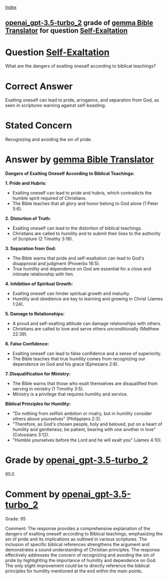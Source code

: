 
[Index](../../../../index.md)
## [openai_gpt-3.5-turbo_2](../../../grading_models/openai_gpt-3.5-turbo_2.md) grade of [gemma Bible Translator](../../../answering_models/gemma_Bible_Translator.md) for question [Self-Exaltation](../../../questions/Self-Exaltation.md)

# Question [Self-Exaltation](../../../questions/Self-Exaltation.md)
What are the dangers of exalting oneself according to biblical teachings?

# Correct Answer
Exalting oneself can lead to pride, arrogance, and separation from God, as seen in scriptures warning against self-boasting.

# Stated Concern
Recognizing and avoiding the sin of pride.

# Answer by [gemma Bible Translator](../../../answering_models/gemma_Bible_Translator.md)
**Dangers of Exalting Oneself According to Biblical Teachings:**

**1. Pride and Hubris:**

* Exalting oneself can lead to pride and hubris, which contradicts the humble spirit required of Christians.
* The Bible teaches that all glory and honor belong to God alone (1 Peter 5:6).

**2. Distortion of Truth:**

* Exalting oneself can lead to the distortion of biblical teachings.
* Christians are called to humility and to submit their lives to the authority of Scripture (2 Timothy 3:16).

**3. Separation from God:**

* The Bible warns that pride and self-exaltation can lead to God's disapproval and judgment (Proverbs 16:5).
* True humility and dependence on God are essential for a close and intimate relationship with him.

**4. Inhibition of Spiritual Growth:**

* Exalting oneself can hinder spiritual growth and maturity.
* Humility and obedience are key to learning and growing in Christ (James 1:24).

**5. Damage to Relationships:**

* A proud and self-exalting attitude can damage relationships with others.
* Christians are called to love and serve others unconditionally (Matthew 22:39).

**6. False Confidence:**

* Exalting oneself can lead to false confidence and a sense of superiority.
* The Bible teaches that true humility comes from recognizing our dependence on God and his grace (Ephesians 2:8).

**7. Disqualification for Ministry:**

* The Bible warns that those who exalt themselves are disqualified from serving in ministry (1 Timothy 3:5).
* Ministry is a privilege that requires humility and service.

**Biblical Principles for Humility:**

* "Do nothing from selfish ambition or rivalry, but in humility consider others above yourselves" (Philippians 2:3).
* "Therefore, as God's chosen people, holy and beloved, put on a heart of humility and gentleness; be patient, bearing with one another in love" (Colossians 3:12).
* "Humble yourselves before the Lord and he will exalt you" (James 4:10).

# Grade by [openai_gpt-3.5-turbo_2](../../../grading_models/openai_gpt-3.5-turbo_2.md)
95.0

# Comment by [openai_gpt-3.5-turbo_2](../../../grading_models/openai_gpt-3.5-turbo_2.md)
Grade: 95

Comment: The response provides a comprehensive explanation of the dangers of exalting oneself according to Biblical teachings, emphasizing the sin of pride and its implications as outlined in various scriptures. The inclusion of specific biblical references strengthens the argument and demonstrates a sound understanding of Christian principles. The response effectively addresses the concern of recognizing and avoiding the sin of pride by highlighting the importance of humility and dependence on God. The only slight improvement could be to directly reference the biblical principles for humility mentioned at the end within the main points.
